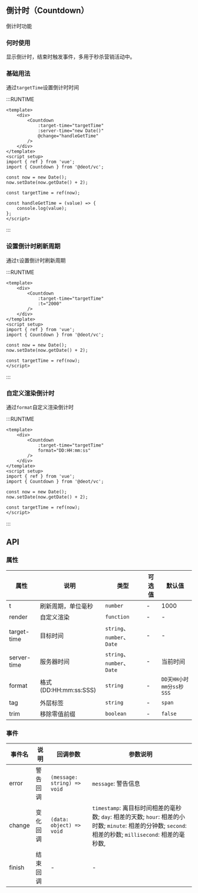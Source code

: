 ## 倒计时（Countdown）

倒计时功能

### 何时使用

显示倒计时，结束时触发事件，多用于秒杀营销活动中。

### 基础用法

通过`targetTime`设置倒计时时间

:::RUNTIME
```vue
<template>
	<div>
		<Countdown
			:target-time="targetTime"
			:server-time="new Date()"
			@change="handleGetTime"
		/>
	</div>
</template>
<script setup>
import { ref } from 'vue';
import { Countdown } from '@deot/vc';

const now = new Date();
now.setDate(now.getDate() + 2);

const targetTime = ref(now);

const handleGetTime = (value) => {
	console.log(value);
};
</script>
```
:::

### 设置倒计时刷新周期
通过`t`设置倒计时刷新周期

:::RUNTIME
```vue
<template>
	<div>
		<Countdown
			:target-time="targetTime"
			:t="2000"
		/>
	</div>
</template>
<script setup>
import { ref } from 'vue';
import { Countdown } from '@deot/vc';

const now = new Date();
now.setDate(now.getDate() + 2);

const targetTime = ref(now);
</script>
```
:::

### 自定义渲染倒计时
通过`format`自定义渲染倒计时

:::RUNTIME
```vue
<template>
	<div>
		<Countdown
			:target-time="targetTime"
			format="DD:HH:mm:ss"
		/>
	</div>
</template>
<script setup>
import { ref } from 'vue';
import { Countdown } from '@deot/vc';

const now = new Date();
now.setDate(now.getDate() + 2);

const targetTime = ref(now);
</script>
```
:::

## API

### 属性

| 属性          | 说明                  | 类型                         | 可选值 | 默认值                |
| ----------- | ------------------- | -------------------------- | --- | ------------------ |
| t           | 刷新周期，单位毫秒           | `number`                   | -   | 1000               |
| render      | 自定义渲染               | `function`                 | -   | -                  |
| target-time | 目标时间                | `string`、 `number`、 `Date` | -   | -                  |
| server-time | 服务器时间               | `string`、 `number`、 `Date` | -   | 当前时间               |
| format      | 格式(DD:HH:mm:ss:SSS) | `string`                   | -   | `DD天HH小时mm分ss秒SSS` |
| tag         | 外层标签                | `string`                   | -   | `span`             |
| trim        | 移除零值前缀              | `boolean`                  | -   | `false`            |


### 事件

| 事件名    | 说明   | 回调参数                        | 参数说明                                                                                                              |
| ------ | ---- | --------------------------- | ----------------------------------------------------------------------------------------------------------------- |
| error  | 警告回调 | `(message: string) => void` | `message`: 警告信息                                                                                                   |
| change | 变化回调 | `(data: object) => void`    | `timestamp`: 离目标时间相差的毫秒数; `day`: 相差的天数; `hour`: 相差的小时数; `minute`: 相差的分钟数; `second`: 相差的秒数; `millisecond`: 相差的毫秒数, |
| finish | 结束回调 | -                           | -                                                                                                                 |
